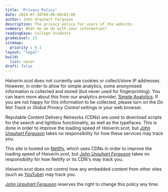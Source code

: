 ```yaml
---
title: 'Privacy Policy'
date: 2024-07-30T09:00:00+01:00
author: John Urquhart Ferguson
description: The privacy policy for users of the website.
summary: What do we do with your information?
readingEase: College Students
gradeLevel: 13
sitemap:
  priority : 0.1
layout: "legal"
build:
  list: never
draft: false
---
```


*Haiverin.scot* does not currently use cookies or collect/store IP addresses. However, in order to allow for simple analytics, some anonymised information is collected and stored (but never used for fingerprinting). You can learn more about this from our analytics provider, [Simple Analytics](https://docs.simpleanalytics.com/what-we-collect). If you are not happy for this information to be collected, please turn on the *Do Not Track* or *Global Privacy Control* settings in your web browser.

Reputable Content Delivery Networks (CDNs) are used to download scripts for the search and lightbox functionality, as well as the typefaces. This is done in order to improve the loading speed of *Haiverin.scot*, but *[John Urquhart Ferguson](https://johnurquhartferguson.info)* takes no responsibility for how these services may track you.

This site is hosted on [Netlify](https://www.netlify.com/), which uses CDNs in order to improve the loading speed of *Haiverin.scot*, but *[John Urquhart Ferguson](https://johnurquhartferguson.info)* takes no responsibility for how Netlify or its CDN's may track you.

*Haiverin.scot* does not control how any embedded content from other sites (such as [YouTube](https://www.youtube.com/)) may track you.

*[John Urquhart Ferguson](https://johnurquhartferguson.info)* reserves the right to change this policy any time.

